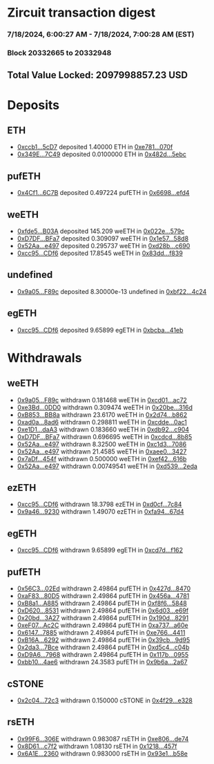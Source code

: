 # Zircuit transaction digest
### 7/18/2024, 6:00:27 AM - 7/18/2024, 7:00:28 AM (EST)
### Block 20332665 to 20332948

## Total Value Locked: 2097998857.23 USD

# Deposits
## ETH
- [0xccb1...5cD7](https://etherscan.io/address/0xccb1aeE3807A0F0EA3BA66f17822f5A621Ec5cD7) deposited 1.40000 ETH in [0xe781...070f](https://etherscan.io/tx/0xccb1aeE3807A0F0EA3BA66f17822f5A621Ec5cD7)
- [0x349E...7C49](https://etherscan.io/address/0x349EbD5af5E73ea5Fb872983A882f7B818cb7C49) deposited 0.0100000 ETH in [0x482d...5ebc](https://etherscan.io/tx/0x349EbD5af5E73ea5Fb872983A882f7B818cb7C49)
## pufETH
- [0x4Cf1...6C7B](https://etherscan.io/address/0x4Cf100cce352029e726185980E4611de835D6C7B) deposited 0.497224 pufETH in [0x6698...efd4](https://etherscan.io/tx/0x4Cf100cce352029e726185980E4611de835D6C7B)
## weETH
- [0xfde5...B03A](https://etherscan.io/address/0xfde58784b29F9C66D20440Ae3c25AC487351B03A) deposited 145.209 weETH in [0x022e...579c](https://etherscan.io/tx/0xfde58784b29F9C66D20440Ae3c25AC487351B03A)
- [0xD7DF...BFa7](https://etherscan.io/address/0xD7DF7E085214743530afF339aFC420c7c720BFa7) deposited 0.309097 weETH in [0x1e57...58d8](https://etherscan.io/tx/0xD7DF7E085214743530afF339aFC420c7c720BFa7)
- [0x52Aa...e497](https://etherscan.io/address/0x52Aa899454998Be5b000Ad077a46Bbe360F4e497) deposited 0.295737 weETH in [0xd28b...c690](https://etherscan.io/tx/0x52Aa899454998Be5b000Ad077a46Bbe360F4e497)
- [0xcc95...CDf6](https://etherscan.io/address/0xcc95003E003AA94bBDE799e486fE6f48cf47CDf6) deposited 17.8545 weETH in [0x83dd...f839](https://etherscan.io/tx/0xcc95003E003AA94bBDE799e486fE6f48cf47CDf6)
## undefined
- [0x9a05...F89c](https://etherscan.io/address/0x9a050a1Bb04Abf8635e96b63ee5FD735Fa26F89c) deposited 8.30000e-13 undefined in [0xbf22...4c24](https://etherscan.io/tx/0x9a050a1Bb04Abf8635e96b63ee5FD735Fa26F89c)
## egETH
- [0xcc95...CDf6](https://etherscan.io/address/0xcc95003E003AA94bBDE799e486fE6f48cf47CDf6) deposited 9.65899 egETH in [0xbcba...41eb](https://etherscan.io/tx/0xcc95003E003AA94bBDE799e486fE6f48cf47CDf6)
# Withdrawals
## weETH
- [0x9a05...F89c](https://etherscan.io/address/0x9a050a1Bb04Abf8635e96b63ee5FD735Fa26F89c) withdrawn 0.181468 weETH in [0xcd01...ac72](https://etherscan.io/tx/0x9a050a1Bb04Abf8635e96b63ee5FD735Fa26F89c)
- [0xe3Bd...0DD0](https://etherscan.io/address/0xe3Bd8A789B30a16A78B16e4e1F90364EEaBB0DD0) withdrawn 0.309474 weETH in [0x20be...316d](https://etherscan.io/tx/0xe3Bd8A789B30a16A78B16e4e1F90364EEaBB0DD0)
- [0xB853...BB8a](https://etherscan.io/address/0xB853cEb4D30eBFc30924DB42d90111d51662BB8a) withdrawn 23.6170 weETH in [0x2d74...b862](https://etherscan.io/tx/0xB853cEb4D30eBFc30924DB42d90111d51662BB8a)
- [0xad0a...8ad6](https://etherscan.io/address/0xad0a4BC3DaeAf8a0322A063493921430636F8ad6) withdrawn 0.298811 weETH in [0xcdde...0ac1](https://etherscan.io/tx/0xad0a4BC3DaeAf8a0322A063493921430636F8ad6)
- [0xe1D1...daA3](https://etherscan.io/address/0xe1D1B6C61c52d8161781f801a3478dA077b2daA3) withdrawn 0.183660 weETH in [0xdb92...c904](https://etherscan.io/tx/0xe1D1B6C61c52d8161781f801a3478dA077b2daA3)
- [0xD7DF...BFa7](https://etherscan.io/address/0xD7DF7E085214743530afF339aFC420c7c720BFa7) withdrawn 0.696695 weETH in [0xcdcd...8b85](https://etherscan.io/tx/0xD7DF7E085214743530afF339aFC420c7c720BFa7)
- [0x52Aa...e497](https://etherscan.io/address/0x52Aa899454998Be5b000Ad077a46Bbe360F4e497) withdrawn 8.32500 weETH in [0xc1d3...7086](https://etherscan.io/tx/0x52Aa899454998Be5b000Ad077a46Bbe360F4e497)
- [0x52Aa...e497](https://etherscan.io/address/0x52Aa899454998Be5b000Ad077a46Bbe360F4e497) withdrawn 21.4585 weETH in [0xaee0...3427](https://etherscan.io/tx/0x52Aa899454998Be5b000Ad077a46Bbe360F4e497)
- [0x7aDf...454f](https://etherscan.io/address/0x7aDffBDd66521567acDf988C320Cb53F358D454f) withdrawn 0.500000 weETH in [0xef42...616b](https://etherscan.io/tx/0x7aDffBDd66521567acDf988C320Cb53F358D454f)
- [0x52Aa...e497](https://etherscan.io/address/0x52Aa899454998Be5b000Ad077a46Bbe360F4e497) withdrawn 0.00749541 weETH in [0xd539...2eda](https://etherscan.io/tx/0x52Aa899454998Be5b000Ad077a46Bbe360F4e497)
## ezETH
- [0xcc95...CDf6](https://etherscan.io/address/0xcc95003E003AA94bBDE799e486fE6f48cf47CDf6) withdrawn 18.3798 ezETH in [0xd0cf...7c84](https://etherscan.io/tx/0xcc95003E003AA94bBDE799e486fE6f48cf47CDf6)
- [0x9a46...9230](https://etherscan.io/address/0x9a46FcB90a47f08112a21c158c8bf5F4aEA29230) withdrawn 1.49070 ezETH in [0xfa94...67d4](https://etherscan.io/tx/0x9a46FcB90a47f08112a21c158c8bf5F4aEA29230)
## egETH
- [0xcc95...CDf6](https://etherscan.io/address/0xcc95003E003AA94bBDE799e486fE6f48cf47CDf6) withdrawn 9.65899 egETH in [0xcd7d...f162](https://etherscan.io/tx/0xcc95003E003AA94bBDE799e486fE6f48cf47CDf6)
## pufETH
- [0x56C3...02Ed](https://etherscan.io/address/0x56C3060cA2Baa031AB2Aa862Ec1f61D683C002Ed) withdrawn 2.49864 pufETH in [0x427d...8470](https://etherscan.io/tx/0x56C3060cA2Baa031AB2Aa862Ec1f61D683C002Ed)
- [0xaF83...80D5](https://etherscan.io/address/0xaF83a4308d66d8a2f83D69b8Edf889d8405580D5) withdrawn 2.49864 pufETH in [0x456a...4781](https://etherscan.io/tx/0xaF83a4308d66d8a2f83D69b8Edf889d8405580D5)
- [0xB8a1...A885](https://etherscan.io/address/0xB8a1488FBA4BC16f4852d08eE9A0B47cE54FA885) withdrawn 2.49864 pufETH in [0xf8f6...5848](https://etherscan.io/tx/0xB8a1488FBA4BC16f4852d08eE9A0B47cE54FA885)
- [0xD620...8531](https://etherscan.io/address/0xD620FcA769632B1b09F4668c542E5aC07df38531) withdrawn 2.49864 pufETH in [0x6d03...e69f](https://etherscan.io/tx/0xD620FcA769632B1b09F4668c542E5aC07df38531)
- [0x20bd...3A27](https://etherscan.io/address/0x20bd8d50Ba50E625FE0160444cC780c6909d3A27) withdrawn 2.49864 pufETH in [0x190d...8291](https://etherscan.io/tx/0x20bd8d50Ba50E625FE0160444cC780c6909d3A27)
- [0xeF07...Ac2C](https://etherscan.io/address/0xeF073BB00333b27F1214aC70050eFFd8438cAc2C) withdrawn 2.49864 pufETH in [0xa737...a60e](https://etherscan.io/tx/0xeF073BB00333b27F1214aC70050eFFd8438cAc2C)
- [0x6147...7885](https://etherscan.io/address/0x6147f7970b487FE2c289a6F68A2F52e150737885) withdrawn 2.49864 pufETH in [0xe766...4411](https://etherscan.io/tx/0x6147f7970b487FE2c289a6F68A2F52e150737885)
- [0xB16A...6292](https://etherscan.io/address/0xB16A4D99641687F51B9d0711724F28D916cF6292) withdrawn 2.49864 pufETH in [0x39cb...9d95](https://etherscan.io/tx/0xB16A4D99641687F51B9d0711724F28D916cF6292)
- [0x2da3...7Bce](https://etherscan.io/address/0x2da3e04DD099dea4db591d8bc288Ab7c62D97Bce) withdrawn 2.49864 pufETH in [0xd5c4...c04b](https://etherscan.io/tx/0x2da3e04DD099dea4db591d8bc288Ab7c62D97Bce)
- [0xD9A6...7968](https://etherscan.io/address/0xD9A64fFE87C3Db5373f4B51494A0F25637227968) withdrawn 2.49864 pufETH in [0x117b...0955](https://etherscan.io/tx/0xD9A64fFE87C3Db5373f4B51494A0F25637227968)
- [0xbb10...4ae6](https://etherscan.io/address/0xbb10a4CFBaD91566b48944eBbf7292A55b484ae6) withdrawn 24.3583 pufETH in [0x9b6a...2a67](https://etherscan.io/tx/0xbb10a4CFBaD91566b48944eBbf7292A55b484ae6)
## cSTONE
- [0x2c04...72c3](https://etherscan.io/address/0x2c0419444C798780A820C154a44Db2C0abdf72c3) withdrawn 0.150000 cSTONE in [0x4f29...e328](https://etherscan.io/tx/0x2c0419444C798780A820C154a44Db2C0abdf72c3)
## rsETH
- [0x99F6...306E](https://etherscan.io/address/0x99F6B38Eb3F34980d692B3F5DC17deDA0Bc3306E) withdrawn 0.983087 rsETH in [0xe806...de74](https://etherscan.io/tx/0x99F6B38Eb3F34980d692B3F5DC17deDA0Bc3306E)
- [0x8D61...c7f2](https://etherscan.io/address/0x8D61bCa8Bb6Af5aCb8F943240b4713ac489cc7f2) withdrawn 1.08130 rsETH in [0x1218...457f](https://etherscan.io/tx/0x8D61bCa8Bb6Af5aCb8F943240b4713ac489cc7f2)
- [0x6A1E...2360](https://etherscan.io/address/0x6A1E30686d9f2d5E8bFCfE7058DA695A16C02360) withdrawn 0.983000 rsETH in [0x93e1...b58e](https://etherscan.io/tx/0x6A1E30686d9f2d5E8bFCfE7058DA695A16C02360)
